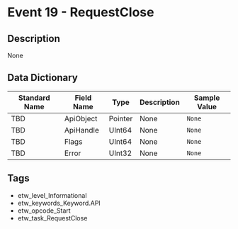 # Event 19 - RequestClose

## Description
None

## Data Dictionary
|Standard Name|Field Name|Type|Description|Sample Value|
|---|---|---|---|---|
|TBD|ApiObject|Pointer|None|`None`|
|TBD|ApiHandle|UInt64|None|`None`|
|TBD|Flags|UInt64|None|`None`|
|TBD|Error|UInt32|None|`None`|

## Tags
* etw_level_Informational
* etw_keywords_Keyword.API
* etw_opcode_Start
* etw_task_RequestClose